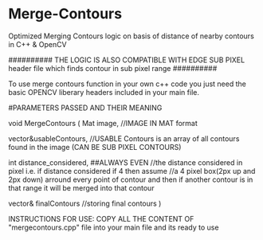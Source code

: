 # Merge-Contours
Optimized Merging Contours logic on basis of distance of nearby contours in C++ &amp; OpenCV 

########## THE LOGIC IS ALSO COMPATIBLE WITH EDGE SUB PIXEL header file which finds contour in sub pixel range ##########

To use merge contours function in your own c++ code you just need the basic OPENCV liberary headers included in your main file.

#PARAMETERS PASSED AND THEIR MEANING
  
void MergeContours
(
Mat image,    //IMAGE IN MAT format 

vector<Contour>&usableContours, //USABLE Contours is an array of all contours found in the image (CAN BE SUB PIXEL CONTOURS)

int distance_considered,   ##ALWAYS EVEN     //the distance considered in pixel i.e. if distance considered if 4 then assume
//a 4 pixel box(2px up and 2px down) arround every point of contour and then if another contour is in that range it will be merged into that contour

vector<Contour>& finalContours  //storing final contours
) 

INSTRUCTIONS FOR USE:
  COPY ALL THE CONTENT OF "mergecontours.cpp" file into your main file and its ready to use 
  
